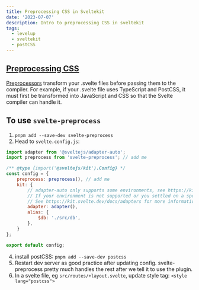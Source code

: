 ```yaml
---
title: Preprocessing CSS in Sveltekit
date: '2023-07-07'
description: Intro to preprocessing CSS in sveltekit
tags:
  - levelup
  - sveltekit
  - postCSS
---
```

## [Preprocessing CSS](https://levelup.video/tutorials/sveltekit/preprocessing-css)

[Preprocessors](https://kit.svelte.dev/docs/integrations#preprocessors) transform your .svelte files before passing them to the compiler. For example, if your .svelte file uses TypeScript and PostCSS, it must first be transformed into JavaScript and CSS so that the Svelte compiler can handle it.


## To use `svelte-preprocess`
1. `pnpm add --save-dev svelte-preprocess`
2. Head to `svelte.config.js`:

```javascript
import adapter from '@sveltejs/adapter-auto';
import preprocess from 'svelte-preprocess'; // add me

/** @type {import('@sveltejs/kit').Config} */
const config = {
	preprocess: preprocess(), // add me
	kit: {
		// adapter-auto only supports some environments, see https://kit.svelte.dev/docs/adapter-auto for a list.
		// If your environment is not supported or you settled on a specific environment, switch out the adapter.
		// See https://kit.svelte.dev/docs/adapters for more information about adapters.
		adapter: adapter(),
		alias: {
			$db: './src/db',
		},
	}
};

export default config;
```

4. install postCSS: ```pnpm add --save-dev postcss```
5. Restart dev server as good practice after updating config. svelte-preprocess pretty much handles the rest after we tell it to use the plugin.
6. In a svelte file, eg ```src/routes/+layout.svelte```, update style tag:  ```<style lang="postcss">```
